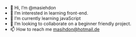 - 👋 Hi, I’m @masiehdon
- 👀 I’m interested in learning front-end.
- 🌱 I’m currently learning javaScript
- 💞️ I’m looking to collaborate on a beginner friendly project.
- 📫 How to reach me masihdon@hotmail.de

<!---
masiehdon/masiehdon is a ✨ special ✨ repository because its `README.md` (this file) appears on your GitHub profile.
You can click the Preview link to take a look at your changes.
--->

